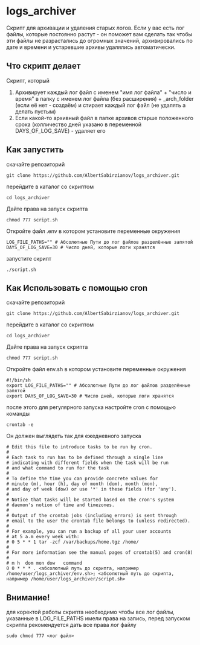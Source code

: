 # logs_archiver
Скрипт для архивации и удаления старых логов. Если у вас есть лог файлы, которые постоянно растут - он поможет вам сделать так чтобы эти файлы не разрастались до огромных значений, архивировались по дате и времени и устаревшие архивы удалялись автоматически.

## Что скрипт делает
Скрипт, который
1) Архивирует каждый лог файл с именем "имя лог файла" + "число и время" в папку c именем лог файла (без расширения) + _arch_folder (если её нет - создаём) и стирает каждый лог файл (не удалять а делать пустым)
2) Если какой-то архивный файл в папке архивов старше положенного срока (колличество дней указано в переменной DAYS_OF_LOG_SAVE) - удаляет его

## Как запустить
 скачайте репозиторий
```commandline
git clone https://github.com/AlbertSabirzianov/logs_archiver.git
```
перейдите в каталог со скриптом
```commandline
cd logs_archiver
```
Дайте права на запуск скрипта
```commandline
chmod 777 script.sh
```
Откройте файл .env в котором установите переменные окружения
```
LOG_FILE_PATHS="" # Абсолютные Пути до лог файлов разделённые запятой 
DAYS_OF_LOG_SAVE=30 # Число дней, которые логи хранятся
```
запустите скрипт
```commandline
./script.sh
```

## Как Использовать с помощью cron
 скачайте репозиторий
```commandline
git clone https://github.com/AlbertSabirzianov/logs_archiver.git
```
перейдите в каталог со скриптом
```commandline
cd logs_archiver
```
Дайте права на запуск скрипта
```commandline
chmod 777 script.sh
```
Откройте файл env.sh в котором установите переменные окружения
```
#!/bin/sh
export LOG_FILE_PATHS="" # Абсолютные Пути до лог файлов разделённые запятой 
export DAYS_OF_LOG_SAVE=30 # Число дней, которые логи хранятся
```
после этого для регулярного запуска настройте cron с помощью команды
```commandline
crontab -e
```
Он должен выглядеть так для ежедневного запуска
```
# Edit this file to introduce tasks to be run by cron.
# 
# Each task to run has to be defined through a single line
# indicating with different fields when the task will be run
# and what command to run for the task
# 
# To define the time you can provide concrete values for
# minute (m), hour (h), day of month (dom), month (mon),
# and day of week (dow) or use '*' in these fields (for 'any').
# 
# Notice that tasks will be started based on the cron's system
# daemon's notion of time and timezones.
# 
# Output of the crontab jobs (including errors) is sent through
# email to the user the crontab file belongs to (unless redirected).
# 
# For example, you can run a backup of all your user accounts
# at 5 a.m every week with:
# 0 5 * * 1 tar -zcf /var/backups/home.tgz /home/
# 
# For more information see the manual pages of crontab(5) and cron(8)
# 
# m h  dom mon dow   command
0 0 * * * . <абсолютный путь до скрипта, например /home/user/logs_archiver/env.sh>; <абсолютный путь до скрипта, например /home/user/logs_archiver/script.sh>
```
## Внимание!
для коректой работы скрипта необходимо чтобы все лог файлы, указанные в LOG_FILE_PATHS имели права на запись, перед запуском скрипта рекомендуется дать все права лог файлу
```commandline
sudo chmod 777 <лог файл>
```  


